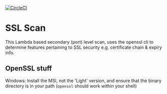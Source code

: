 [![CircleCI](https://circleci.com/gh/ministryofjustice/securityanalytics-sslscanner.svg?style=svg)](https://circleci.com/gh/ministryofjustice/securityanalytics-sslscanner)

# SSL Scan

This Lambda based secondary (port) level scan, uses the openssl cli to determine features pertaining to SSL security e.g. certificate chain & expiry info.

## OpenSSL stuff

Windows: Install the MSI, not the 'Light' version, and ensure that the binary directory is in your path (`openssl` should work within your shell)

